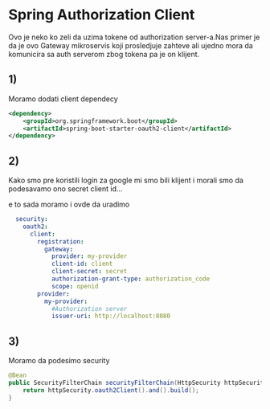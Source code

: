 # Spring Authorization Client

Ovo je neko ko zeli da uzima tokene od authorization server-a.Nas primer je da je ovo Gateway mikroservis koji prosledjuje zahteve ali ujedno mora da komunicira sa auth serverom zbog tokena pa je on klijent.



## 1)

Moramo dodati client dependecy

```xml
<dependency>
    <groupId>org.springframework.boot</groupId>
    <artifactId>spring-boot-starter-oauth2-client</artifactId>
</dependency>
```



## 2)

Kako smo pre koristili login za google mi smo bili klijent i morali smo da podesavamo ono secret client id...

e to sada moramo i ovde da uradimo

```yml
  security:
    oauth2:
      client:
        registration:
          gateway:
            provider: my-provider
            client-id: client
            client-secret: secret
            authorization-grant-type: authorization_code
            scope: openid
        provider:
          my-provider:
            #Authorization server 
            issuer-uri: http://localhost:8080
```

## 3)

Moramo da podesimo security

```java
@Bean
public SecurityFilterChain securityFilterChain(HttpSecurity httpSecurity) throws Exception {
    return httpSecurity.oauth2Client().and().build();
}
```